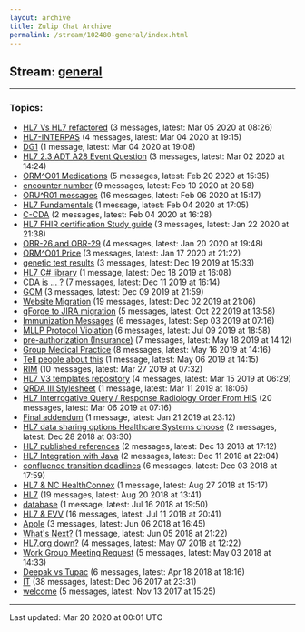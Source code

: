 ```yaml
---
layout: archive
title: Zulip Chat Archive
permalink: /stream/102480-general/index.html
---
```


## Stream: [general](https://hl7webmaster.github.io/zulip-hl7-org/stream/102480-general/index.html)
---

### Topics:

* [HL7 Vs HL7 refactored](topic/HL7.20Vs.20HL7.20refactored.html) (3 messages, latest: Mar 05 2020 at 08:26)
* [HL7-INTERPAS](topic/HL7-INTERPAS.html) (4 messages, latest: Mar 04 2020 at 19:15)
* [DG1](topic/DG1.html) (1 message, latest: Mar 04 2020 at 19:08)
* [HL7 2.3 ADT A28 Event Question](topic/HL7.202.2E3.20ADT.20A28.20Event.20Question.html) (3 messages, latest: Mar 02 2020 at 14:24)
* [ORM^O01 Medications](topic/ORM.5EO01.20Medications.html) (5 messages, latest: Feb 20 2020 at 15:35)
* [encounter number](topic/encounter.20number.html) (9 messages, latest: Feb 10 2020 at 20:58)
* [ORU^R01 messages](topic/ORU.5ER01.20messages.html) (16 messages, latest: Feb 06 2020 at 15:17)
* [HL7 Fundamentals](topic/HL7.20Fundamentals.html) (1 message, latest: Feb 04 2020 at 17:05)
* [C-CDA](topic/C-CDA.html) (2 messages, latest: Feb 04 2020 at 16:28)
* [HL7 FHIR certification Study guide](topic/HL7.20FHIR.20certification.20Study.20guide.html) (3 messages, latest: Jan 22 2020 at 21:38)
* [OBR-26 and OBR-29](topic/OBR-26.20and.20OBR-29.html) (4 messages, latest: Jan 20 2020 at 19:48)
* [ORM^O01 Price](topic/ORM.5EO01.20Price.html) (3 messages, latest: Jan 17 2020 at 21:22)
* [genetic test results](topic/genetic.20test.20results.html) (3 messages, latest: Dec 19 2019 at 15:33)
* [HL7 C# library](topic/HL7.20C.23.20library.html) (1 message, latest: Dec 18 2019 at 16:08)
* [CDA is ... ?](topic/CDA.20is.20.2E.2E.2E.20.3F.html) (7 messages, latest: Dec 11 2019 at 16:14)
* [GOM](topic/GOM.html) (3 messages, latest: Dec 09 2019 at 21:59)
* [Website Migration](topic/Website.20Migration.html) (19 messages, latest: Dec 02 2019 at 21:06)
* [gForge to JIRA migration](topic/gForge.20to.20JIRA.20migration.html) (5 messages, latest: Oct 22 2019 at 13:58)
* [Immunization Messages](topic/Immunization.20Messages.html) (6 messages, latest: Sep 03 2019 at 07:16)
* [MLLP Protocol Violation](topic/MLLP.20Protocol.20Violation.html) (6 messages, latest: Jul 09 2019 at 18:58)
* [pre-authorization (Insurance)](topic/pre-authorization.20(Insurance).html) (7 messages, latest: May 18 2019 at 14:12)
* [Group Medical Practice](topic/Group.20Medical.20Practice.html) (8 messages, latest: May 16 2019 at 14:16)
* [Tell people about this](topic/Tell.20people.20about.20this.html) (1 message, latest: May 06 2019 at 14:15)
* [RIM](topic/RIM.html) (10 messages, latest: Mar 27 2019 at 07:32)
* [HL7 V3 templates repository](topic/HL7.20V3.20templates.20repository.html) (4 messages, latest: Mar 15 2019 at 06:29)
* [QRDA III Stylesheet](topic/QRDA.20III.20Stylesheet.html) (1 message, latest: Mar 11 2019 at 18:06)
* [HL7 Interrogative Query / Response  Radiology Order From HIS](topic/HL7.20Interrogative.20Query.20.2F.20Response.20.20Radiology.20Order.20From.20HIS.html) (20 messages, latest: Mar 06 2019 at 07:16)
* [Final addendum](topic/Final.20addendum.html) (1 message, latest: Jan 21 2019 at 23:12)
* [HL7 data sharing options Healthcare Systems choose](topic/HL7.20data.20sharing.20options.20Healthcare.20Systems.20choose.html) (2 messages, latest: Dec 28 2018 at 03:30)
* [HL7 published references](topic/HL7.20published.20references.html) (2 messages, latest: Dec 13 2018 at 17:12)
* [HL7 Integration with Java](topic/HL7.20Integration.20with.20Java.html) (2 messages, latest: Dec 11 2018 at 22:04)
* [confluence transition deadlines](topic/confluence.20transition.20deadlines.html) (6 messages, latest: Dec 03 2018 at 17:59)
* [HL7 & NC HealthConnex](topic/HL7.20.26.20NC.20HealthConnex.html) (1 message, latest: Aug 27 2018 at 15:17)
* [HL7](topic/HL7.html) (19 messages, latest: Aug 20 2018 at 13:41)
* [database](topic/database.html) (1 message, latest: Jul 16 2018 at 19:50)
* [HL7 & EVV](topic/HL7.20.26.20EVV.html) (16 messages, latest: Jul 11 2018 at 20:41)
* [Apple](topic/Apple.html) (3 messages, latest: Jun 06 2018 at 16:45)
* [What's Next?](topic/What's.20Next.3F.html) (1 message, latest: Jun 05 2018 at 21:22)
* [HL7.org down?](topic/HL7.2Eorg.20down.3F.html) (4 messages, latest: May 07 2018 at 12:22)
* [Work Group Meeting Request](topic/Work.20Group.20Meeting.20Request.html) (5 messages, latest: May 03 2018 at 14:33)
* [Deepak vs Tupac](topic/Deepak.20vs.20Tupac.html) (6 messages, latest: Apr 18 2018 at 18:16)
* [IT](topic/IT.html) (38 messages, latest: Dec 06 2017 at 23:31)
* [welcome](topic/welcome.html) (5 messages, latest: Nov 13 2017 at 15:25)

<hr><p>Last updated: Mar 20 2020 at 00:01 UTC</p>